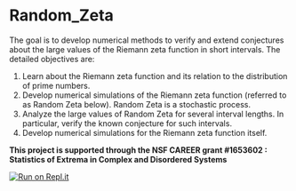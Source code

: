 # Random_Zeta
The goal is to develop numerical methods to verify and extend conjectures about the large values of the Riemann zeta function in short intervals. The detailed objectives are:
1. Learn about the Riemann zeta function and its relation to the distribution of prime numbers.
2. Develop numerical simulations of the Riemann zeta function (referred to as Random Zeta below). Random Zeta is a stochastic process.
3. Analyze the large values of Random Zeta for several interval lengths. In particular, verify the known conjecture for such intervals.
4. Develop numerical simulations for the Riemann zeta function itself.

**This project is supported through the NSF CAREER grant #1653602 : Statistics of Extrema in Complex and Disordered Systems**

[![Run on Repl.it](https://repl.it/badge/github/Raj9898/Random_Zeta)](https://repl.it/github/Raj9898/Random_Zeta)

